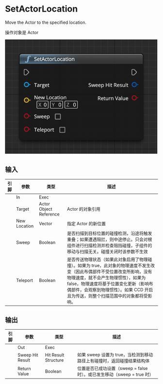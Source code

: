 # SetActorLocation

Move the Actor to the specified location.

操作对象是 Actor

![](./images/set-actor-location.png)

## 输入
| 引脚 | 参数 | 类型 | 描述 |
| -- | -- | -- | -- |
| <IconExec/> | In | Exec |  |
| <IconPin color="#00a8f4"/> | Target | Actor Object Reference | Actor 的对象引用 |
| <IconPin color="#fac426"/> | New Location | Vector | 指定 Actor 的新位置 |
| <IconPin color="#af0e0e"/> | Sweep | Boolean | 是否扫描到目标位置的碰撞检测，沿途将触发重叠；如果遭遇阻拦，则中途停止。只会对根组件进行扫描检测并检查阻挡碰撞，子组件的移动与扫描无关。碰撞关闭时该参数不生效 |
| <IconPin color="#af0e0e"/> | Teleport | Boolean | 是否传送物理状态（如果此对象启用了物理碰撞）。如果为 true，此对象的物理速度不发生改变（因此布偶部件不受位置改变所影响，没有物理速度，就不会产生物理惯性），如果为 false，物理速度将基于位置变化更新（影响布偶部件，会观察到物理惯性）。如果 CCD 开启且为传送，则整个扫描范围中的对象都将受影响。 |


## 输出
| 引脚 | 参数 | 类型 | 描述 |
| -- | -- | -- | -- |
| <IconExec/> | Out | Exec |  |
| <IconPin color="#0057c5" /> | Sweep Hit Result | Hit Result Structure | 如果 sweep 设置为 true，当检测到移动路径上有碰撞时，返回碰撞结果结构体 |
| <IconPin color="#af0e0e" /> | Return Value | Boolean | 位置是否已成功设置（sweep = false 时）。或已发生移动（sweep = true 时） |
